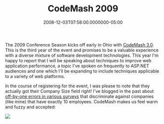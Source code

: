 ﻿---
title: CodeMash 2009
date: "2008-12-03T07:58:00.0000000-05:00"
description: The 2009 Conference Season kicks off early in Ohio with CodeMash
featuredImage: img/codemash-2009-featured.png
---

The 2009 Conference Season kicks off early in Ohio with [CodeMash 3.0](http://codemash.org/). This is the third year of the event and promises to be a valuable experience with a diverse mixture of software development technologies. This year I'm happy to report that I will be speaking about techniques to improve web application performance, a topic I've spoken on frequently to ASP.NET audiences and one which I'll be expanding to include techniques applicable to a variety of web platforms.

In the course of registering for the event, I was please to note that they actually got their Company Size field right! I've blogged in the past about [off-by-one errors in various surveys](https://ardalis.com/range-errors-not-just-in-software) that discriminate against companies (like mine) that have exactly 10 employees. CodeMash makes us feel warm and fuzzy and accepted:

![](/img/codemash09.png)

